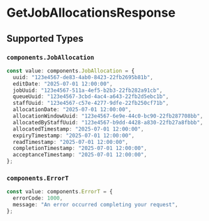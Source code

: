 # GetJobAllocationsResponse


## Supported Types

### `components.JobAllocation`

```typescript
const value: components.JobAllocation = {
  uuid: "123e4567-de83-4ab0-8423-22fb2695b81b",
  editDate: "2025-07-01 12:00:00",
  jobUuid: "123e4567-511a-4ef5-b2b3-22fb282a91cb",
  queueUuid: "123e4567-3cbd-4ac4-a643-22fb2d5ebc1b",
  staffUuid: "123e4567-c57e-4277-9dfe-22fb250cf71b",
  allocationDate: "2025-07-01 12:00:00",
  allocationWindowUuid: "123e4567-6e9e-44c0-bc90-22fb287708bb",
  allocatedByStaffUuid: "123e4567-b9dd-4428-a830-22fb27a8fbbb",
  allocatedTimestamp: "2025-07-01 12:00:00",
  expiryTimestamp: "2025-07-01 12:00:00",
  readTimestamp: "2025-07-01 12:00:00",
  completionTimestamp: "2025-07-01 12:00:00",
  acceptanceTimestamp: "2025-07-01 12:00:00",
};
```

### `components.ErrorT`

```typescript
const value: components.ErrorT = {
  errorCode: 1000,
  message: "An error occurred completing your request",
};
```

